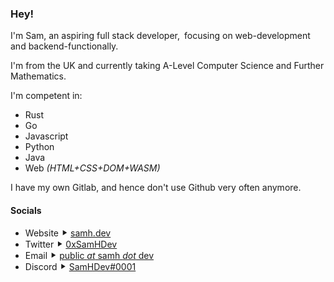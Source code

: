 ### Hey!

I'm Sam, an aspiring full stack developer, focusing on web-development and backend-functionally.

I'm from the UK and currently taking A-Level Computer Science and Further Mathematics.

I'm competent in:
- Rust
- Go
- Javascript
- Python
- Java
- Web *(HTML+CSS+DOM+WASM)*

I have my own Gitlab, and hence don't use Github very often anymore.

#### Socials
- Website ⯈ [samh.dev](https://samh.dev)
- Twitter ⯈ [0xSamHDev](https://twitter.com/0xSamHDev)
- Email ⯈ [public *at* samh *dot* dev](mailto:public@samh.dev)
- Discord ⯈ [SamHDev#0001](https://discord.gg/grnugDdX82)
